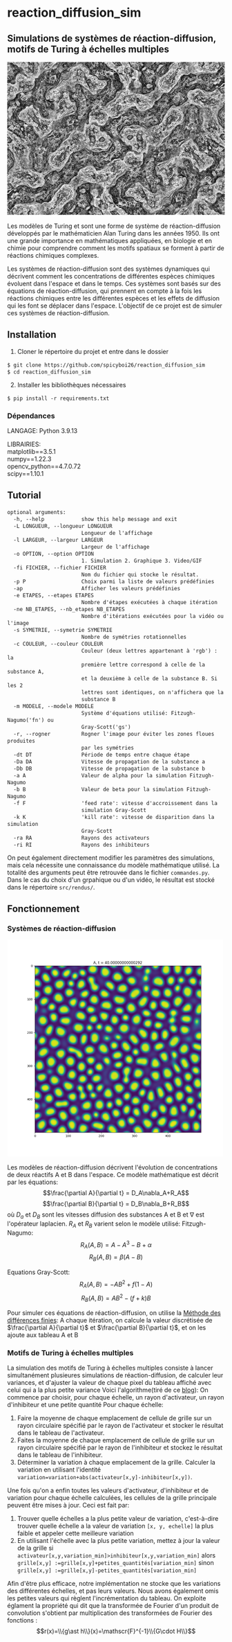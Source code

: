 # reaction_diffusion_sim
## Simulations de systèmes de réaction-diffusion, motifs de Turing à échelles multiples
![Motif de Turing à échelles multiples](src/rendus/img_mstp.png)

Les modèles de Turing et sont une forme de système de réaction-diffusion développés par le mathématicien Alan Turing dans les années 1950. Ils ont une grande importance en mathématiques appliquées, en biologie et en chimie pour comprendre comment les motifs spatiaux se forment à partir de réactions chimiques complexes.

Les systèmes de réaction-diffusion sont des systèmes dynamiques qui décrivent comment les concentrations de différentes espèces chimiques évoluent dans l'espace et dans le temps. Ces systèmes sont basés sur des équations de réaction-diffusion, qui prennent en compte à la fois les réactions chimiques entre les différentes espèces et les effets de diffusion qui les font se déplacer dans l'espace. L'objectif de ce projet est de simuler ces systèmes de réaction-diffusion.




## Installation
1.	Cloner le répertoire du projet et entre dans le dossier
```
$ git clone https://github.com/spicyboi26/reaction_diffusion_sim 
$ cd reaction_diffusion_sim
```

2.	Installer les bibliothèques nécessaires  
```
$ pip install -r requirements.txt
```

### Dépendances
LANGAGE: Python 3.9.13

LIBRAIRIES:  
matplotlib==3.5.1  
numpy==1.22.3  
opencv_python==4.7.0.72  
scipy==1.10.1  

## Tutorial
```
optional arguments:
  -h, --help            show this help message and exit
  -L LONGUEUR, --longueur LONGUEUR
                        Longueur de l'affichage
  -l LARGEUR, --largeur LARGEUR
                        Largeur de l'affichage
  -o OPTION, --option OPTION
                        1. Simulation 2. Graphique 3. Video/GIF
  -fi FICHIER, --fichier FICHIER
                        Nom du fichier qui stocke le résultat.
  -p P                  Choix parmi la liste de valeurs prédéfinies
  -ap                   Afficher les valeurs prédéfinies
  -e ETAPES, --etapes ETAPES
                        Nombre d'étapes exécutées à chaque itération
  -ne NB_ETAPES, --nb_etapes NB_ETAPES
                        Nombre d'itérations exécutées pour la vidéo ou l'image
  -s SYMETRIE, --symetrie SYMETRIE
                        Nombre de symétries rotationnelles
  -c COULEUR, --couleur COULEUR
                        Couleur (deux lettres appartenant à 'rgb') : la
                        première lettre correspond à celle de la substance A,
                        et la deuxième à celle de la substance B. Si les 2
                        lettres sont identiques, on n'affichera que la
                        substance B
  -m MODELE, --modele MODELE
                        Système d'équations utilisé: Fitzugh-Nagumo('fn') ou
                        Gray-Scott('gs')
  -r, --rogner          Rogner l'image pour éviter les zones floues produites
                        par les symétries
  -dt DT                Période de temps entre chaque étape
  -Da DA                Vitesse de propagation de la substance a
  -Db DB                Vitesse de propagation de la substance b
  -a A                  Valeur de alpha pour la simulation Fitzugh-Nagumo
  -b B                  Valeur de beta pour la simulation Fitzugh-Nagumo
  -f F                  'feed rate': vitesse d'accroissement dans la
                        simulation Gray-Scott
  -k K                  'kill rate': vitesse de disparition dans la simulation
                        Gray-Scott
  -ra RA                Rayons des activateurs
  -ri RI                Rayons des inhibiteurs
```
On peut également directement modifier les paramètres des simulations, mais cela nécessite une connaissance du modèle mathématique utilisé. La totalité des arguments peut être retrouvée dans le fichier `commandes.py`. Dans le cas du choix d'un grpahique ou d'un vidéo, le résultat est stocké dans le répertoire `src/rendus/`.


## Fonctionnement
### Systèmes de réaction-diffusion
<img src="src/rendus/FN_img.png" alt="graphique Fitznugh-Nagumo" width="500"/>

Les modèles de réaction-diffusion décrivent l'évolution de concentrations de deux réactifs A et B dans l'espace. Ce modèle mathématique est décrit par les équations:
$$\frac{\partial A}{\partial t} = D_A\nabla_A+R_A$$
$$\frac{\partial B}{\partial t} = D_B\nabla_B+R_B$$
où $D_a$ et $D_B$ sont les vitesses diffusion des substances A et B et $\nabla$ est l'opérateur laplacien. $R_A$ et $R_B$ varient selon le modèle utilisé: 
Fitzugh-Nagumo:
$$R_A(A,B)=A-A^3-B+\alpha$$
$$R_B(A,B)=\beta(A-B)$$


Equations Gray-Scott:
$$R_A(A,B)=-AB^2+f(1-A)$$
$$R_B(A,B)=AB^2-(f+k)B$$

Pour simuler ces équations de réaction-diffusion, on utilise la [Méthode des différences finies](https://fr.wikipedia.org/wiki/M%C3%A9thode_des_diff%C3%A9rences_finies): A chaque itération, on calcule la valeur discrétisée de $\frac{\partial A}{\partial t}$ et $\frac{\partial B}{\partial t}$, et on les ajoute aux tableau A et B

### Motifs de Turing à échelles multiples
La simulation des motifs de Turing à échelles multiples consiste à lancer simultanément plusieures simulations de réaction-diffusion, de calculer leur variances, et d'ajuster la valeur de chaque pixel du tableau affiché avec celui qui a la plus petite variance
Voici l'algorithme(tiré de ce [blog](https://softologyblog.wordpress.com/2011/07/05/multi-scale-turing-patterns/)):
On commence par choisir, pour chaque échelle, un rayon d'activateur, un rayon d'inhibiteur et une petite quantité
Pour chaque échelle:
1. Faire la moyenne de chaque emplacement de cellule de grille sur un rayon circulaire spécifié par le rayon de l'activateur et stocker le résultat dans le tableau de l'activateur. 
2. Faites la moyenne de chaque emplacement de cellule de grille sur un rayon circulaire spécifié par le rayon de l'inhibiteur et stockez le résultat dans le tableau de l'inhibiteur. 
3. Déterminer la variation à chaque emplacement de la grille. Calculer la variation en utilisant l'identité `variation=variation+abs(activateur[x,y]-inhibiteur[x,y])`. 

Une fois qu'on a enfin toutes les valeurs d'activateur, d'inhibiteur et de variation pour chaque échelle calculées, les cellules de la grille principale peuvent être mises à jour. Ceci est fait par:
1. Trouver quelle échelles a la plus petite valeur de variation, c'est-à-dire trouver quelle échelle a la valeur de variation `[x, y, echelle]` la plus faible et appeler cette meilleure variation
2. En utilisant l'échelle avec la plus petite variation, mettez à jour la valeur de la grille
si `activateur[x,y,variation_min]>inhibiteur[x,y,variation_min]` alors
`grille[x,y] :=grille[x,y]+petites_quantités[variation_min]`
sinon
`grille[x,y] :=grille[x,y]-petites_quantités[variation_min]`

Afin d'être plus efficace, notre implémentation ne stocke que les variations des différentes échelles, et pas leurs valeurs. Nous avons également omis les petites valeurs qui règlent l'incrémentation du tableau.
On exploite églament la propriété qui dit que la transformée de Fourier d'un produit de convolution s'obtient par multiplication des transformées de Fourier des fonctions :
$$r(x)=\\{g\ast h\\}(x)=\mathscr{F}^{-1}\\{G\cdot H\\}$$
